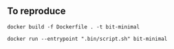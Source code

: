 ## To reproduce

```docker build -f Dockerfile . -t bit-minimal```

```docker run --entrypoint ".bin/script.sh" bit-minimal```
